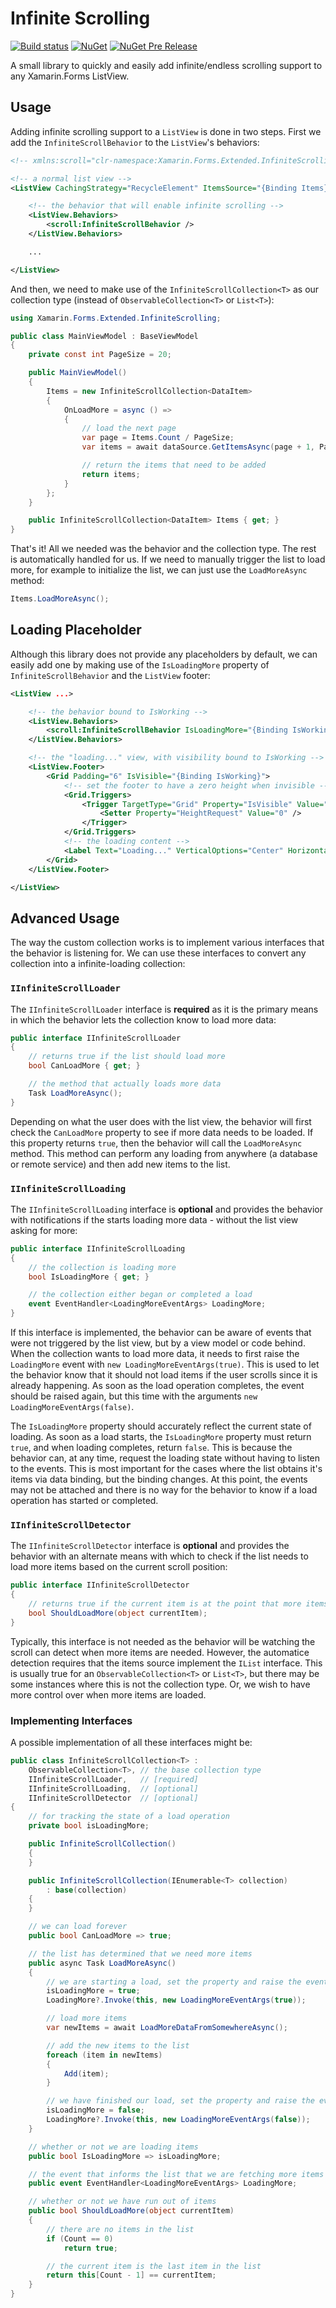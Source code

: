 # Infinite Scrolling

[![Build status](https://ci.appveyor.com/api/projects/status/1vnc3u270h71sbyc/branch/master?svg=true)](https://ci.appveyor.com/project/mattleibow/infinitescrolling/branch/master)  [![NuGet](https://img.shields.io/nuget/dt/Xamarin.Forms.Extended.InfiniteScrolling.svg)](https://www.nuget.org/packages/Xamarin.Forms.Extended.InfiniteScrolling)  [![NuGet Pre Release](https://img.shields.io/nuget/vpre/Xamarin.Forms.Extended.InfiniteScrolling.svg)](https://www.nuget.org/packages/Xamarin.Forms.Extended.InfiniteScrolling)

A small library to quickly and easily add infinite/endless scrolling support to any Xamarin.Forms ListView.

## Usage

Adding infinite scrolling support to a `ListView` is done in two steps. First we add the `InfiniteScrollBehavior` to
the `ListView`'s behaviors:

```xml
<!-- xmlns:scroll="clr-namespace:Xamarin.Forms.Extended.InfiniteScrolling;assembly=Xamarin.Forms.Extended.InfiniteScrolling" -->

<!-- a normal list view -->
<ListView CachingStrategy="RecycleElement" ItemsSource="{Binding Items}">

    <!-- the behavior that will enable infinite scrolling -->
    <ListView.Behaviors>
        <scroll:InfiniteScrollBehavior />
    </ListView.Behaviors>

    ...

</ListView>
```

And then, we need to make use of the `InfiniteScrollCollection<T>` as our collection type (instead of 
`ObservableCollection<T>` or `List<T>`):

```csharp
using Xamarin.Forms.Extended.InfiniteScrolling;

public class MainViewModel : BaseViewModel
{
    private const int PageSize = 20;

    public MainViewModel()
    {
        Items = new InfiniteScrollCollection<DataItem>
        {
            OnLoadMore = async () =>
            {
                // load the next page
                var page = Items.Count / PageSize;
                var items = await dataSource.GetItemsAsync(page + 1, PageSize);

                // return the items that need to be added
                return items;
            }
        };
    }

    public InfiniteScrollCollection<DataItem> Items { get; }
}
```

That's it!
All we needed was the behavior and the collection type. The rest is automatically handled for us. If we need to
manually trigger the list to load more, for example to initialize the list, we can just use the `LoadMoreAsync`
method:

```csharp
Items.LoadMoreAsync();
```

## Loading Placeholder

Although this library does not provide any placeholders by default, we can easily add one by making use of the
`IsLoadingMore` property of `InfiniteScrollBehavior` and the `ListView` footer:

```xml
<ListView ...>

    <!-- the behavior bound to IsWorking -->
    <ListView.Behaviors>
        <scroll:InfiniteScrollBehavior IsLoadingMore="{Binding IsWorking}" />
    </ListView.Behaviors>

    <!-- the "loading..." view, with visibility bound to IsWorking -->
    <ListView.Footer>
        <Grid Padding="6" IsVisible="{Binding IsWorking}">
            <!-- set the footer to have a zero height when invisible -->
            <Grid.Triggers>
                <Trigger TargetType="Grid" Property="IsVisible" Value="False">
                    <Setter Property="HeightRequest" Value="0" />
                </Trigger>
            </Grid.Triggers>
            <!-- the loading content -->
            <Label Text="Loading..." VerticalOptions="Center" HorizontalOptions="Center" />
        </Grid>
    </ListView.Footer>

</ListView>
```

## Advanced Usage

The way the custom collection works is to implement various interfaces that the behavior is listening for. We can use
these interfaces to convert any collection into a infinite-loading collection:

### `IInfiniteScrollLoader`

The `IInfiniteScrollLoader` interface is **required** as it is the primary means in which the behavior lets the 
collection know to load more data:

```csharp
public interface IInfiniteScrollLoader
{
    // returns true if the list should load more
    bool CanLoadMore { get; }

    // the method that actually loads more data
    Task LoadMoreAsync();
}
```

Depending on what the user does with the list view, the behavior will first check the `CanLoadMore` property to see if
more data needs to be loaded. If this property returns `true`, then the behavior will call the `LoadMoreAsync` method.
This method can perform any loading from anywhere (a database or remote service) and then add new items to the list.

### `IInfiniteScrollLoading`

The `IInfiniteScrollLoading` interface is **optional** and provides the behavior with notifications if the starts 
loading more data - without the list view asking for more:

```csharp
public interface IInfiniteScrollLoading
{
    // the collection is loading more
    bool IsLoadingMore { get; }

    // the collection either began or completed a load
    event EventHandler<LoadingMoreEventArgs> LoadingMore;
}
```

If this interface is implemented, the behavior can be aware of events that were not triggered by the list view, but by
a view model or code behind. When the collection wants to load more data, it needs to first raise the `LoadingMore`
event with `new LoadingMoreEventArgs(true)`. This is used to let the behavior know that it should not load items if the
user scrolls since it is already happening. As soon as the load operation completes, the event should be raised again,
but this time with the arguments `new LoadingMoreEventArgs(false)`.

The `IsLoadingMore` property should accurately reflect the current state of loading. As soon as a load starts, the
`IsLoadingMore` property must return `true`, and when loading completes, return `false`. This is because the behavior
can, at any time, request the loading state without having to listen to the events. This is most important for the 
cases where the list obtains it's items via data binding, but the binding changes. At this point, the events may not be
attached and there is no way for the behavior to know if a load operation has started or completed.

### `IInfiniteScrollDetector`

The `IInfiniteScrollDetector` interface is **optional** and provides the behavior with an alternate means with which to
check if the list needs to load more items based on the current scroll position:

```csharp
public interface IInfiniteScrollDetector
{
    // returns true if the current item is at the point that more items are needed
    bool ShouldLoadMore(object currentItem);
}
```

Typically, this interface is not needed as the behavior will be watching the scroll can detect when more items are 
needed. However, the automatice detection requires that the items source implement the `IList` interface. This is 
usually true for an `ObservableCollection<T>` or `List<T>`, but there may be some instances where this is not the
collection type. Or, we wish to have more control over when more items are loaded.

### Implementing Interfaces

A possible implementation of all these interfaces might be:

```csharp
public class InfiniteScrollCollection<T> : 
    ObservableCollection<T>, // the base collection type
    IInfiniteScrollLoader,   // [required]
    IInfiniteScrollLoading,  // [optional]
    IInfiniteScrollDetector  // [optional]
{
    // for tracking the state of a load operation
    private bool isLoadingMore;

    public InfiniteScrollCollection()
    {
    }

    public InfiniteScrollCollection(IEnumerable<T> collection)
        : base(collection)
    {
    }

    // we can load forever
    public bool CanLoadMore => true;

    // the list has determined that we need more items
    public async Task LoadMoreAsync()
    {
        // we are starting a load, set the property and raise the event
        isLoadingMore = true;
        LoadingMore?.Invoke(this, new LoadingMoreEventArgs(true));

        // load more items
        var newItems = await LoadMoreDataFromSomewhereAsync();

        // add the new items to the list
        foreach (item in newItems)
        {
            Add(item);
        }

        // we have finished our load, set the property and raise the event
        isLoadingMore = false;
        LoadingMore?.Invoke(this, new LoadingMoreEventArgs(false));
    }

    // whether or not we are loading items
    public bool IsLoadingMore => isLoadingMore;

    // the event that informs the list that we are fetching more items
    public event EventHandler<LoadingMoreEventArgs> LoadingMore;

    // whether or not we have run out of items
    public bool ShouldLoadMore(object currentItem)
    {
        // there are no items in the list
        if (Count == 0)
            return true;

        // the current item is the last item in the list
        return this[Count - 1] == currentItem;
    }
}
```
